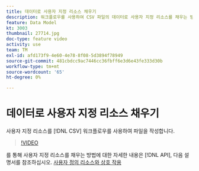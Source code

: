 ```yaml
---
title: 데이터로 사용자 지정 리소스 채우기
description: 워크플로우를 사용하여 CSV 파일의 데이터로 사용자 지정 리소스를 채우는 방법을 알아봅니다.
feature: Data Model
kt: 3003
thumbnail: 27714.jpg
doc-type: feature video
activity: use
team: TM
exl-id: afd173f9-4e60-4e78-8f08-5d3894f78949
source-git-commit: 481cbdcc9ac7446cc36fbff6e3d6e43fe333d30b
workflow-type: tm+mt
source-wordcount: '65'
ht-degree: 0%

---
```


# 데이터로 사용자 지정 리소스 채우기

사용자 지정 리소스를 [!DNL CSV] 워크플로우를 사용하여 파일을 작성합니다.

>[!VIDEO](https://video.tv.adobe.com/v/27714?quality=9)

를 통해 사용자 지정 리소스를 채우는 방법에 대한 자세한 내용은 [!DNL API], 다음 설명서를 참조하십시오. [사용자 정의 리소스와 상호 작용](https://experienceleague.adobe.com/docs/campaign-standard/using/working-with-apis/interacting-with-custom-resources.html.)
